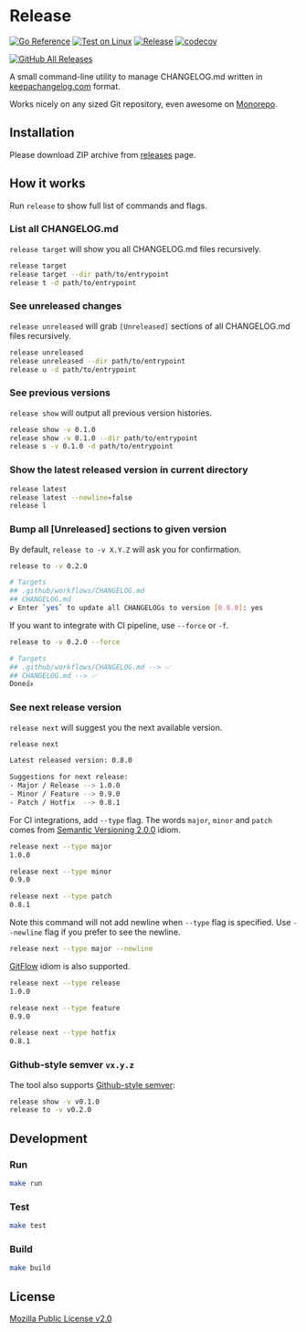 # Release

[![Go Reference](https://pkg.go.dev/badge/github.com/tomodian/release.svg)](https://pkg.go.dev/github.com/tomodian/release)
[![Test on Linux](https://github.com/tomodian/release/actions/workflows/test.linux.yml/badge.svg)](https://github.com/tomodian/release/actions/workflows/test.linux.yml)
[![Release](https://github.com/tomodian/release/actions/workflows/release.yml/badge.svg)](https://github.com/tomodian/release/actions/workflows/release.yml)
[![codecov](https://codecov.io/gh/tomodian/release/branch/develop/graph/badge.svg)](https://codecov.io/gh/tomodian/release)

[![GitHub All Releases](https://img.shields.io/github/downloads/tomodian/release/total?style=social)](https://github.com/tomodian/release/releases)

A small command-line utility to manage CHANGELOG.md written in [keepachangelog.com](https://keepachangelog.com) format.

Works nicely on any sized Git repository, even awesome on [Monorepo](https://en.wikipedia.org/wiki/Monorepo).

## Installation

Please download ZIP archive from [releases](https://github.com/tomodian/release/releases) page.

## How it works

Run `release` to show full list of commands and flags.

### List all CHANGELOG.md

`release target` will show you all CHANGELOG.md files recursively.

```bash
release target
release target --dir path/to/entrypoint
release t -d path/to/entrypoint
```

### See unreleased changes

`release unreleased` will grab `[Unreleased]` sections of all CHANGELOG.md files recursively.

```bash
release unreleased
release unreleased --dir path/to/entrypoint
release u -d path/to/entrypoint
```

### See previous versions

`release show` will output all previous version histories.

```bash
release show -v 0.1.0
release show -v 0.1.0 --dir path/to/entrypoint
release s -v 0.1.0 -d path/to/entrypoint
```

### Show the latest released version in current directory

```bash
release latest
release latest --newline=false
release l
```

### Bump all [Unreleased] sections to given version

By default, `release to -v X.Y.Z` will ask you for confirmation.

```bash
release to -v 0.2.0

# Targets
## .github/workflows/CHANGELOG.md
## CHANGELOG.md
✔ Enter `yes` to update all CHANGELOGs to version [0.8.0]: yes
```

If you want to integrate with CI pipeline, use `--force` or `-f`.

```bash
release to -v 0.2.0 --force

# Targets
## .github/workflows/CHANGELOG.md --> ✅
## CHANGELOG.md --> ✅
Done👍
```

### See next release version

`release next` will suggest you the next available version.

```bash
release next

Latest released version: 0.8.0

Suggestions for next release:
- Major / Release --> 1.0.0
- Minor / Feature --> 0.9.0
- Patch / Hotfix  --> 0.8.1
```

For CI integrations, add `--type` flag.
The words `major`, `minor` and `patch` comes from [Semantic Versioning 2.0.0](https://semver.org) idiom.

```bash
release next --type major
1.0.0

release next --type minor
0.9.0

release next --type patch
0.8.1
```

Note this command will not add newline when `--type` flag is specified.
Use `--newline` flag if you prefer to see the newline.

```bash
release next --type major --newline
```

[GitFlow](https://www.atlassian.com/git/tutorials/comparing-workflows/gitflow-workflow) idiom is also supported.

```bash
release next --type release
1.0.0

release next --type feature
0.9.0

release next --type hotfix
0.8.1
```

### Github-style semver `vx.y.z`

The tool also supports [Github-style semver](https://semver.org/#is-v123-a-semantic-version):

```bash
release show -v v0.1.0
release to -v v0.2.0
```

## Development

### Run

```bash
make run
```

### Test

```bash
make test
```

### Build

```bash
make build
```

## License

[Mozilla Public License v2.0](LICENSE)
